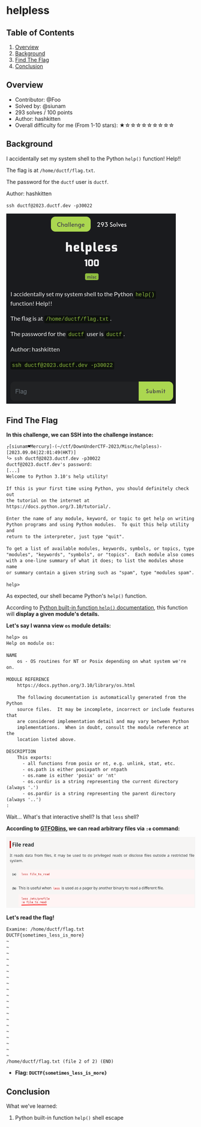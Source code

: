# helpless

## Table of Contents

1. [Overview](#overview)
2. [Background](#background)
3. [Find The Flag](#find-the-flag)
4. [Conclusion](#conclusion)

## Overview

- Contributor: @Foo
- Solved by: @siunam
- 293 solves / 100 points
- Author: hashkitten
- Overall difficulty for me (From 1-10 stars): ★☆☆☆☆☆☆☆☆☆

## Background

I accidentally set my system shell to the Python `help()` function! Help!!

The flag is at `/home/ductf/flag.txt`.

The password for the `ductf` user is `ductf`.

Author: hashkitten

`ssh ductf@2023.ductf.dev -p30022`

![](https://github.com/siunam321/CTF-Writeups/blob/main/DownUnderCTF-2023/images/Pasted%20image%2020230904220117.png)

## Find The Flag

**In this challenge, we can SSH into the challenge instance:**
```shell
┌[siunam♥Mercury]-(~/ctf/DownUnderCTF-2023/Misc/helpless)-[2023.09.04|22:01:49(HKT)]
└> ssh ductf@2023.ductf.dev -p30022 
ductf@2023.ductf.dev's password: 
[...]
Welcome to Python 3.10's help utility!

If this is your first time using Python, you should definitely check out
the tutorial on the internet at https://docs.python.org/3.10/tutorial/.

Enter the name of any module, keyword, or topic to get help on writing
Python programs and using Python modules.  To quit this help utility and
return to the interpreter, just type "quit".

To get a list of available modules, keywords, symbols, or topics, type
"modules", "keywords", "symbols", or "topics".  Each module also comes
with a one-line summary of what it does; to list the modules whose name
or summary contain a given string such as "spam", type "modules spam".

help> 
```

As expected, our shell became Python's `help()` function.

According to [Python built-in function `help()` documentation](https://docs.python.org/3/library/functions.html#help), this function will **display a given module's details.**

**Let's say I wanna view `os` module details:**
```shell
help> os
Help on module os:

NAME
    os - OS routines for NT or Posix depending on what system we're on.

MODULE REFERENCE
    https://docs.python.org/3.10/library/os.html
    
    The following documentation is automatically generated from the Python
    source files.  It may be incomplete, incorrect or include features that
    are considered implementation detail and may vary between Python
    implementations.  When in doubt, consult the module reference at the
    location listed above.

DESCRIPTION
    This exports:
      - all functions from posix or nt, e.g. unlink, stat, etc.
      - os.path is either posixpath or ntpath
      - os.name is either 'posix' or 'nt'
      - os.curdir is a string representing the current directory (always '.')
      - os.pardir is a string representing the parent directory (always '..')
:
```

Wait... What's that interactive shell? Is that `less` shell?

**According to [GTFOBins](https://gtfobins.github.io/gtfobins/less/#file-read), we can read arbitrary files via `:e` command:** 

![](https://github.com/siunam321/CTF-Writeups/blob/main/DownUnderCTF-2023/images/Pasted%20image%2020230904225659.png)

**Let's read the flag!**
```shell
Examine: /home/ductf/flag.txt
DUCTF{sometimes_less_is_more}
~
~
~
~
~
~
~
~
~
~
~
~
~
~
~
~
~
~
~
~
/home/ductf/flag.txt (file 2 of 2) (END)
```

- **Flag: `DUCTF{sometimes_less_is_more}`**

## Conclusion

What we've learned:

1. Python built-in function `help()` shell escape